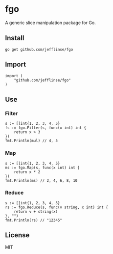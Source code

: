 # fgo

A generic slice manipulation package for Go.

## Install

    go get github.com/jefflinse/fgo

## Import

    import (
        "github.com/jefflinse/fgo"
    )

## Use

### Filter

    s := []int{1, 2, 3, 4, 5}
    fs := fgo.Filter(s, func(x int) int {
        return x > 3
    })
    fmt.Println(mul) // 4, 5

### Map

    s := []int{1, 2, 3, 4, 5}
    ms := fgo.Map(s, func(x int) int {
        return x * 2
    })
    fmt.Println(ms) // 2, 4, 6, 8, 10

### Reduce

    s := []int{1, 2, 3, 4, 5}
    rs := fgo.Reduce(s, func(v string, x int) int {
        return v + string(x)
    }, "")
    fmt.Println(rs) // "12345"

## License

MIT
